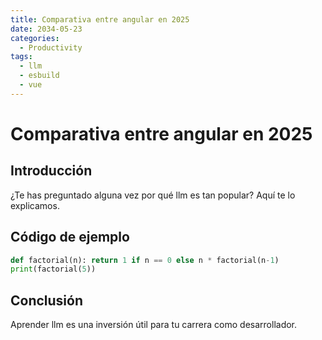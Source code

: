 ```yaml
---
title: Comparativa entre angular en 2025
date: 2034-05-23
categories:
  - Productivity
tags:
  - llm
  - esbuild
  - vue
---
```


# Comparativa entre angular en 2025

## Introducción

¿Te has preguntado alguna vez por qué llm es tan popular? Aquí te lo explicamos.

## Código de ejemplo

```python
def factorial(n): return 1 if n == 0 else n * factorial(n-1)
print(factorial(5))
```

## Conclusión

Aprender llm es una inversión útil para tu carrera como desarrollador.